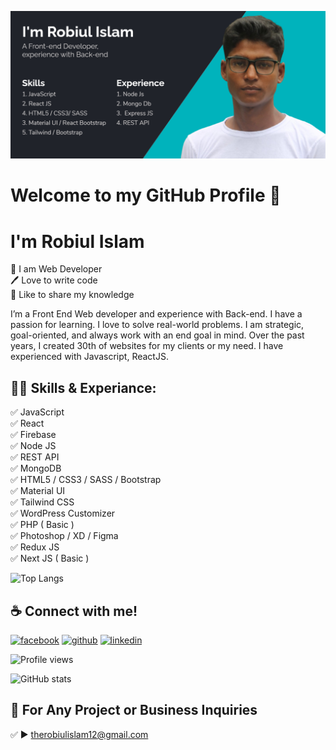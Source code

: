 ![Github Banner](https://raw.githubusercontent.com/robiulislam12/robiulislam12/main/github-banner.png)

# Welcome to my GitHub Profile 👋

# I'm Robiul Islam

<p>
👑 I am Web Developer <br> 
🖊️ Love to write code <br> 
🎤 Like to share my knowledge </p>

I’m a Front End Web developer and experience with Back-end. I have a passion for learning. I love to solve real-world problems. I am strategic, goal-oriented, and always work with an end goal in mind. Over the past years, I created 30th of websites for my clients or my need. I have experienced with Javascript, ReactJS.

## 👨‍💻 Skills & Experiance:

✅ JavaScript <br>
✅ React <br>
✅ Firebase <br>
✅ Node JS <br>
✅ REST API <br>
✅ MongoDB <br>
✅ HTML5 / CSS3 / SASS / Bootstrap <br>
✅ Material UI<br>
✅ Tailwind CSS<br>
✅ WordPress Customizer<br>
✅ PHP ( Basic )<br>
✅ Photoshop / XD / Figma <br>
✅ Redux JS<br>
✅ Next JS ( Basic )<br>

![Top Langs](https://github-readme-stats.vercel.app/api/top-langs/?username=robiulislam12&layout=compact&theme=react)

## ☕ Connect with me!

[<img src='https://camo.githubusercontent.com/2d1ffa69dd491ebeca01b2098cf8233dd09950ff5895abccd5b455ca442abc59/68747470733a2f2f696d672e736869656c64732e696f2f62616467652f46616365626f6f6b2d3138373746323f7374796c653d666f722d7468652d6261646765266c6f676f3d66616365626f6f6b266c6f676f436f6c6f723d7768697465' alt='facebook' height='40'>](https://www.facebook.com/wgd06) [<img src='https://camo.githubusercontent.com/bd2bd127c104ba5c98bb12c70801b075aee1f040009089510f69554300e7ff41/68747470733a2f2f696d672e736869656c64732e696f2f62616467652f4769742d4630353033323f7374796c653d666f722d7468652d6261646765266c6f676f3d676974266c6f676f436f6c6f723d7768697465' alt='github' height='40'>](https://github.com/robiulislam12) [<img src='https://camo.githubusercontent.com/a80d00f23720d0bc9f55481cfcd77ab79e141606829cf16ec43f8cacc7741e46/68747470733a2f2f696d672e736869656c64732e696f2f62616467652f4c696e6b6564496e2d3030373742353f7374796c653d666f722d7468652d6261646765266c6f676f3d6c696e6b6564696e266c6f676f436f6c6f723d7768697465' alt='linkedin' height='40'>](https://www.linkedin.com/in/robiul-islam-js12/)

![Profile views](https://gpvc.arturio.dev/robiulislam12)

![GitHub stats](https://github-readme-stats.vercel.app/api?username=robiulislam12&show_icons=true&theme=react)

## 📧 For Any Project or Business Inquiries

✅ ► therobiulislam12@gmail.com
